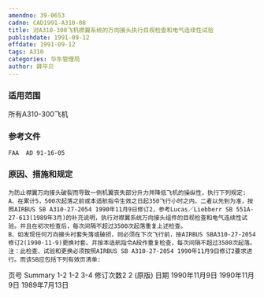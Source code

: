 ```yaml
---
amendno: 39-0653
cadno: CAD1991-A310-08
title: 对A310-300飞机襟翼系统的万向接头执行目视检查和电气连续性试验
publishdate: 1991-09-12
effdate: 1991-09-12
tags: A310
categories: 华东管理局
author: 薛平贝
---
```


### 适用范围 
所有A310-300飞机

### 参考文件
    FAA  AD 91-16-05 

### 原因、措施和规定 
    为防止襟翼万向接头破裂而导致一侧机翼丧失部分升力并降低飞机的操纵性，执行下列规定: 
    A、在累计5，500次起落之前或本适航指令生效之日起350飞行小时之内，二者以先到为准，按照AIRBUS SB A310-27-2054 1990年11月9日修订2，参考Lucas／Liebberr SB 551A-27-613(1989年3月)的补充说明，执行对襟翼系统万向接头组件的目视检查和电气连续性试验。并且在初次检查后，每次间隔不超过3500次起落重复上述检查。 
    B、如发现任何万向接头衬套失落或破损，则必须在下次飞行前，按AIRBUS SBA310-27-2054修订2(1990·11·9)更换衬套。并按本适航指令A段作重复检查，每次间隔不超过3500次起落。 
    注：此检查、试验和更换必须按照AIRBUS SB A310-27-2054 1990年11月9日修订2要求进行。而该SB应包括下列有效页清单: 
   
页号 Summary 1-2 1-2 3-4  修订次数2 2 (原版)   日期 1990年11月9日 1990年11月9日 1989年7月13日 

